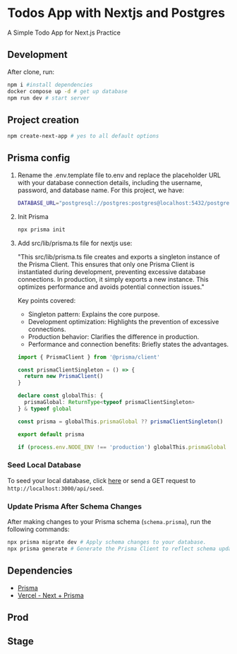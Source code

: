# Todos App with Nextjs and Postgres

A Simple Todo App for Next.js Practice

## Development

After clone, run:

```bash
npm i #install dependencies
docker compose up -d # get up database
npm run dev # start server
```

## Project creation

```bash
npm create-next-app # yes to all default options
```

## Prisma config

1. Rename the .env.template file to.env and replace the placeholder URL with your database connection details, including the username, password, and database name. For this project, we have:

   ```bash
   DATABASE_URL="postgresql://postgres:postgres@localhost:5432/postgres"
   ```

2. Init Prisma

   ```bash
   npx prisma init
   ```

3. Add src/lib/prisma.ts file for nextjs use:

   "This src/lib/prisma.ts file creates and exports a singleton instance of the Prisma Client. This ensures that only one Prisma Client is instantiated during development, preventing excessive database connections. In production, it simply exports a new instance. This optimizes performance and avoids potential connection issues."

   Key points covered:

   - Singleton pattern: Explains the core purpose.
   - Development optimization: Highlights the prevention of excessive connections.
   - Production behavior: Clarifies the difference in production.
   - Performance and connection benefits: Briefly states the advantages.

   ```ts
   import { PrismaClient } from '@prisma/client'

   const prismaClientSingleton = () => {
     return new PrismaClient()
   }

   declare const globalThis: {
     prismaGlobal: ReturnType<typeof prismaClientSingleton>
   } & typeof global

   const prisma = globalThis.prismaGlobal ?? prismaClientSingleton()

   export default prisma

   if (process.env.NODE_ENV !== 'production') globalThis.prismaGlobal = prisma
   ```

### Seed Local Database

To seed your local database, click [here](http://localhost:3000/api/seed) or send a GET request to `http://localhost:3000/api/seed`.

### Update Prisma After Schema Changes

After making changes to your Prisma schema (`schema.prisma`), run the following commands:

```bash
npx prisma migrate dev # Apply schema changes to your database.
npx prisma generate # Generate the Prisma Client to reflect schema updates.
```

## Dependencies

- [Prisma](https://www.prisma.io/docs/orm/overview/introduction/what-is-prisma)
- [Vercel - Next + Prisma](https://vercel.com/guides/nextjs-prisma-postgres)

## Prod

## Stage
